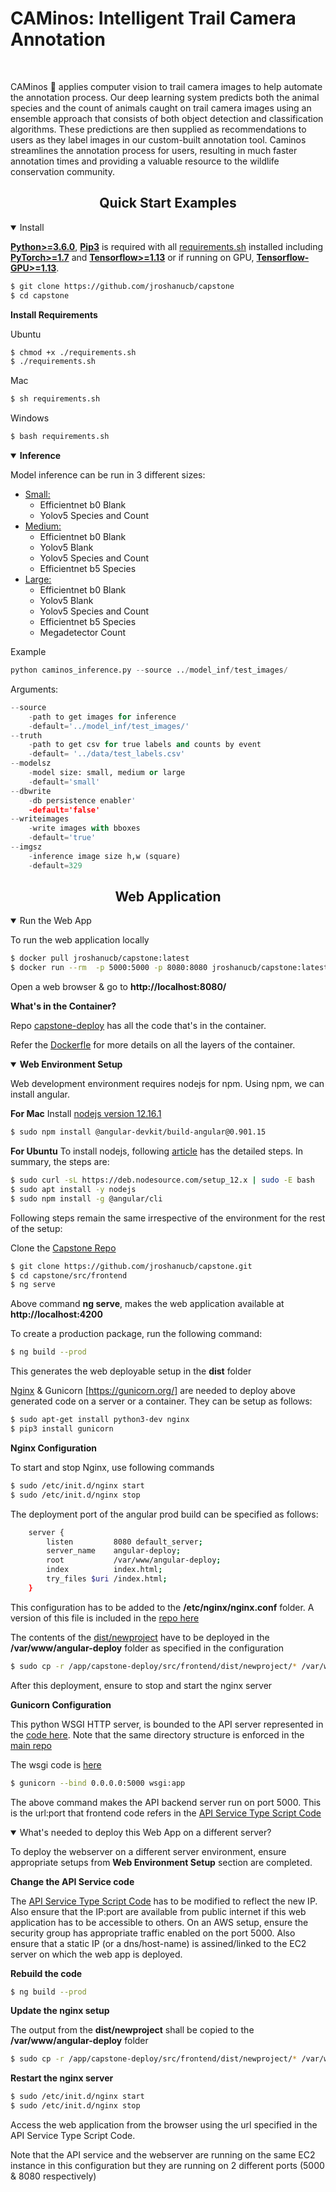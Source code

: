 # CAMinos: Intelligent Trail Camera Annotation

<br>
<p>
CAMinos 🦌 applies computer vision to trail camera images to help automate the annotation process. Our deep learning system predicts both the animal species and the count of animals caught on trail camera images using an ensemble approach that consists of both object detection and classification algorithms. These predictions are then supplied as recommendations to users as they label images in our custom-built annotation tool. Caminos streamlines the annotation process for users, resulting in much faster annotation times and providing a valuable resource to the wildlife conservation community. 

</p>

<!--
<a align="center" href="https://ultralytics.com/yolov5" target="_blank">
<img width="800" src="https://github.com/ultralytics/yolov5/releases/download/v1.0/banner-api.png"></a>
-->


## <div align="center">Quick Start Examples</div>

<details open>
<summary>Install</summary>

[**Python>=3.6.0**](https://www.python.org/), [**Pip3**](https://pip.pypa.io/en/stable/) is required with all
[requirements.sh](https://github.com/ultralytics/yolov5/blob/master/requirements.txt) installed including
[**PyTorch>=1.7**](https://pytorch.org/get-started/locally/) and [**Tensorflow>=1.13**](https://github.com/tensorflow/tensorflow) or if running on GPU, [**Tensorflow-GPU>=1.13**](https://pypi.org/project/tensorflow-gpu/).
<!-- $ sudo apt update && apt install -y libgl1-mesa-glx libsm6 libxext6 libxrender-dev -->

```bash
$ git clone https://github.com/jroshanucb/capstone
$ cd capstone
```

<b>Install Requirements</b>

Ubuntu

```bash
$ chmod +x ./requirements.sh
$ ./requirements.sh
```

Mac

```bash
$ sh requirements.sh
```
Windows

```bash
$ bash requirements.sh
```

</details>

<details open>
<summary><b>Inference</b></summary>

Model inference can be run in 3 different sizes:

- <u>Small:</u> 
	- Efficientnet b0 Blank 
	- Yolov5 Species and Count
- <u>Medium:</u> 
	- Efficientnet b0 Blank
	- Yolov5 Blank
	- Yolov5 Species and Count
	- Efficientnet b5 Species
- <u>Large:</u>
	- Efficientnet b0 Blank
	- Yolov5 Blank
	- Yolov5 Species and Count
	- Efficientnet b5 Species
	- Megadetector Count

Example

```python
python caminos_inference.py --source ../model_inf/test_images/
```

Arguments:

```python
--source 
	-path to get images for inference
	-default='../model_inf/test_images/'
--truth
	-path to get csv for true labels and counts by event
   	-default= '../data/test_labels.csv' 
--modelsz
    -model size: small, medium or large 
    -default='small' 	
--dbwrite
    -db persistence enabler'
    -default='false'  	
--writeimages
	-write images with bboxes
	-default='true'
--imgsz
	-inference image size h,w (square)
	-default=329
```
</details>

## <div align="center">Web Application</div>

<details open>
<summary>Run the Web App</summary>

To run the web application locally 

```bash
$ docker pull jroshanucb/capstone:latest
$ docker run --rm  -p 5000:5000 -p 8080:8080 jroshanucb/capstone:latest
```

Open a web browser & go to <b>http://localhost:8080/</b>

<b>What's in the Container?</b>

Repo [capstone-deploy](https://github.com/jroshanucb/capstone-deploy) has all the code that's in the container. 

Refer the [Dockerfle](https://github.com/jroshanucb/capstone-deploy/blob/main/src/backend/Dockerfile-capstone) for more details on  all the layers of the container.

</details>

<details open>
<summary><b>Web Environment Setup</b></summary>

Web development environment requires nodejs for npm. Using npm, we can install angular. 

<b>For Mac</b>
Install [nodejs version 12.16.1](https://nodejs.org/download/release/v12.16.1/)

```bash
$ sudo npm install @angular-devkit/build-angular@0.901.15
```

<b>For Ubuntu</b>
To install nodejs, following [article](https://www.tecmint.com/install-angular-cli-on-linux/) has the detailed steps. In summary, the steps are:

```bash
$ sudo curl -sL https://deb.nodesource.com/setup_12.x | sudo -E bash
$ sudo apt install -y nodejs
$ sudo npm install -g @angular/cli
```

Following steps remain the same irrespective of the environment for the rest of the setup:

Clone the [Capstone Repo](https://github.com/jroshanucb/capstone)

```bash
$ git clone https://github.com/jroshanucb/capstone.git
$ cd capstone/src/frontend
$ ng serve
```

Above command **ng serve**, makes the web application available at **http://localhost:4200**

To create a production package, run the following command:
```bash
$ ng build --prod
```

This generates the web deployable setup in the **dist** folder

[Nginx](https://www.nginx.com/) & Gunicorn [https://gunicorn.org/] are needed to deploy above generated code on a server or a container. They can be setup as follows:

```bash
$ sudo apt-get install python3-dev nginx
$ pip3 install gunicorn
```

<b>Nginx Configuration</b>

To start and stop Nginx, use following commands

```bash
$ sudo /etc/init.d/nginx start
$ sudo /etc/init.d/nginx stop
```

The deployment port of the angular prod build can be specified as follows:
```bash
    server {
        listen         8080 default_server;
        server_name    angular-deploy;
        root           /var/www/angular-deploy;
        index          index.html;
        try_files $uri /index.html;
    }
```
This configuration has to be added to the **/etc/nginx/nginx.conf** folder. A version of this file is included in the [repo here](https://github.com/jroshanucb/capstone-deploy/blob/main/src/backend/nginx.conf)

The contents of the [dist/newproject](https://github.com/jroshanucb/capstone-deploy/tree/main/src/frontend/dist/newproject) have to be deployed in the **/var/www/angular-deploy** folder as specified in the configuration

```bash
$ sudo cp -r /app/capstone-deploy/src/frontend/dist/newproject/* /var/www/angular-deploy/
```

After this deployment, ensure to stop and start the nginx server

<b>Gunicorn Configuration</b>

This python WSGI HTTP server, is bounded to the API server represented in the [code here](https://github.com/jroshanucb/capstone-deploy/blob/main/src/backend/app.py). Note that the same directory structure is enforced in the [main repo](https://github.com/jroshanucb/capstone/)

The wsgi code is [here](https://github.com/jroshanucb/capstone-deploy/blob/main/src/backend/wsgi.py)

```bash
$ gunicorn --bind 0.0.0.0:5000 wsgi:app
```

The above command makes the API backend server run on port 5000. This is the url:port that frontend code refers in the [API Service Type Script Code](https://github.com/jroshanucb/capstone/blob/main/src/frontend/src/app/apiservice.service.ts)

</details>

<details open>
<summary>What's needed to deploy this Web App on a different server?</summary>

To deploy the webserver on a different server environment, ensure appropriate setups from **Web Environment Setup** section are completed.

<b>Change the API Service code</b>

The [API Service Type Script Code](https://github.com/jroshanucb/capstone/blob/main/src/frontend/src/app/apiservice.service.ts) has to be modified to reflect the new IP. Also ensure that the IP:port are available from public internet if this web application has to be accessible to others. On an AWS setup, ensure the security group has appropriate traffic enabled on the port 5000. Also ensure that a static IP (or a dns/host-name) is assined/linked to the EC2 server on which the web app is deployed.

<b>Rebuild the code</b>

```bash
$ ng build --prod
```

<b>Update the nginx setup</b>

The output from the **dist/newproject** shall be copied to the **/var/www/angular-deploy** folder

```bash
$ sudo cp -r /app/capstone-deploy/src/frontend/dist/newproject/* /var/www/angular-deploy/
```

<b>Restart the nginx server</b>

```bash
$ sudo /etc/init.d/nginx start
$ sudo /etc/init.d/nginx stop
```

Access the web application from the browser using the url specified in the API Service Type Script Code. 

Note that the API service and the webserver are running on the same EC2 instance in this configuration but they are running on 2 different ports (5000 & 8080 respectively)

</details>
